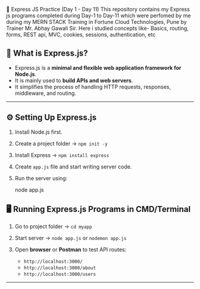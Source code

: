 📘 Express JS Practice (Day 1 - Day 11)
This repository contains my Express js programs completed during Day-1 to Day-11 which were perfomed by me during my  MERN STACK Training in Fortune Cloud Technologies, Pune by Trainer Mr. Abhay Gawali Sir. Here i studied concepts like- Basics, routing, forms, REST api, MVC, cookies, sessions, authentication,  etc

## 🚀 What is Express.js?

* Express.js is a **minimal and flexible web application framework for Node.js**.
* It is mainly used to **build APIs and web servers**.
* It simplifies the process of handling HTTP requests, responses, middleware, and routing.

---

## ⚙️ Setting Up Express.js

1. Install Node.js first.
2. Create a project folder → `npm init -y`
3. Install Express → `npm install express`
4. Create `app.js` file and start writing server code.
5. Run the server using:
   
   node app.js

## 🖥️ Running Express.js Programs in CMD/Terminal

1. Go to project folder → `cd myapp`
2. Start server → `node app.js` or `nodemon app.js`
3. Open **browser** or **Postman** to test API routes:

   * `http://localhost:3000/`
   * `http://localhost:3000/about`
   * `http://localhost:3000/users`

---
